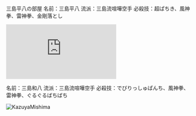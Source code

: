 ---
---
三島平八の部屋
名前：三島平八
流派：三島流喧嘩空手
必殺技：超ぱちき、風神拳、雷神拳、金剛落とし

![HeihachiMishima](https://www.4gamer.net/games/238/G023803/20150122120/screenshot.html?num=004)

名前：三島和八
流派：三島流喧嘩空手
必殺技：でびりっしゅぱんち、風神拳、雷神拳、ぐるぐるばちばち

![KazuyaMishima](https://pbs.twimg.com/media/B-3CGGRUsAAVCyE?format=jpg&name=small)